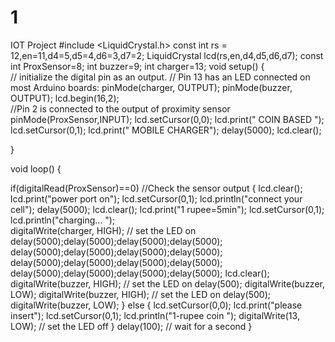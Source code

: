 # 1
IOT Project
#include <LiquidCrystal.h> 
const int rs = 12,en=11,d4=5,d5=4,d6=3,d7=2;
LiquidCrystal lcd(rs,en,d4,d5,d6,d7);
const int ProxSensor=8;
int buzzer=9;
int charger=13;
void setup()
{                
  // initialize the digital pin as an output.
  // Pin 13 has an LED connected on most Arduino boards:
  pinMode(charger, OUTPUT); 
  pinMode(buzzer, OUTPUT); 
  lcd.begin(16,2);    
  //Pin 2 is connected to the output of proximity sensor
  pinMode(ProxSensor,INPUT);
  lcd.setCursor(0,0);
  lcd.print("    COIN BASED ");
  lcd.setCursor(0,1);
  lcd.print("  MOBILE CHARGER");
  delay(5000);
  lcd.clear();
  
}

void loop() 
{
  
  
  if(digitalRead(ProxSensor)==0)      //Check the sensor output
  {
    lcd.clear();
    lcd.print("power port on");
    lcd.setCursor(0,1);
    lcd.println("connect your cell");
    delay(5000);
     lcd.clear();
    lcd.print("1 rupee=5min"); 
    lcd.setCursor(0,1);
    lcd.println("charging...     ");   
    digitalWrite(charger, HIGH);   // set the LED on
    delay(5000);delay(5000);delay(5000);delay(5000);
    delay(5000);delay(5000);delay(5000);delay(5000);
    delay(5000);delay(5000);delay(5000);delay(5000);
    delay(5000);delay(5000);delay(5000);delay(5000);
    lcd.clear();
    digitalWrite(buzzer, HIGH);   // set the LED on
    delay(500);
    digitalWrite(buzzer, LOW); 
    digitalWrite(buzzer, HIGH);   // set the LED on
    delay(500);
    digitalWrite(buzzer, LOW);
  }
  else
  {
     lcd.setCursor(0,0);
     lcd.print("please insert");
     lcd.setCursor(0,1);
     lcd.println("1-rupee coin     ");
    digitalWrite(13, LOW);    // set the LED off
  }
  delay(100);              // wait for a second
}


